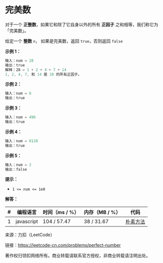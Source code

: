 # 完美数

对于一个 **正整数**，如果它和除了它自身以外的所有 **正因子** 之和相等，我们称它为 「完美数」。

给定一个 **整数** `n`， 如果是完美数，返回 `true`，否则返回 `false`

**示例 1：**

``` javascript
输入：num = 28
输出：true
解释：28 = 1 + 2 + 4 + 7 + 14
1, 2, 4, 7, 和 14 是 28 的所有正因子。
```

**示例 2：**

``` javascript
输入：num = 6
输出：true
```

**示例 3：**

``` javascript
输入：num = 496
输出：true
```

**示例 4：**

``` javascript
输入：num = 8128
输出：true
```

**示例 5：**

``` javascript
输入：num = 2
输出：false
```

**提示：**

- `1 <= num <= 1e8`

**解答：**

**#**|**编程语言**|**时间（ms / %）**|**内存（MB / %）**|**代码**
--|--|--|--|--
1|javascript|104 / 57.47|38 / 31.67|[朴素方法](./javascript/ac_v1.js)

来源：力扣（LeetCode）

链接：https://leetcode-cn.com/problems/perfect-number

著作权归领扣网络所有。商业转载请联系官方授权，非商业转载请注明出处。
